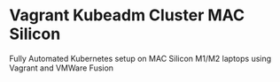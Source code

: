 # Vagrant Kubeadm Cluster MAC Silicon 

Fully Automated Kubernetes setup on MAC Silicon M1/M2 laptops using Vagrant and VMWare Fusion
